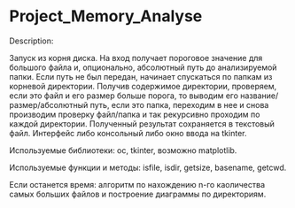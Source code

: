 # Project_Memory_Analyse
Description: 

Запуск из корня диска. На вход получает пороговое значение для большого файла и, опционально, абсолютный путь до анализируемой папки. Если путь не был передан, начинает спускаться по папкам из корневой директории. Получив содержимое директории, проверяем, если это файл и его размер больше порога, то выводим его название/размер/абсолютный путь, если это папка, переходим в нее и снова производим проверку файл/папка и так рекурсивно проходим по каждой директории. Полученный результат сохраняется в текстовый файл. Интерфейс либо консольный либо окно ввода на tkinter.

Используемые библиотеки: oc, tkinter, возможно matplotlib.

Используемые функции и методы: isfile, isdir, getsize, basename, getcwd.

Если останется время: алгоритм по нахождению n-го каоличества самых больших файлов и построение диаграммы по директориям. 

